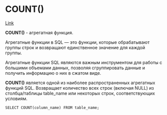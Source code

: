 # **COUNT()**

[Link](https://itonboard.ru/analysis/data_analysis/434-agregatnye_funkcii_sql_sintaksis_i_primery/)

**COUNT()** - агрегатная функция.

Агрегатные функции в SQL — это функции, которые обрабатывают группы строк и возвращают единственное значение для каждой группы.

Агрегатные функции SQL являются важным инструментом для работы с большими объемами данных, позволяя сгруппировать данные и получить информацию о них в сжатом виде.

**COUNT()** является одной из наиболее распространенных агрегатных функций SQL. Возвращает количество всех строк (включая NULL) из столбца/таблицы table_name или некоторых строк, соответствующих условиям.

    SELECT COUNT(column_name) FROM table_name;